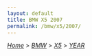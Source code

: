 ```yaml
---
layout: default
title: BMW X5 2007
permalink: /bmw/x5/2007/
---
```

[*Home*](/) > [*BMW*](/bmw/) > [*X5*](/bmw/x5/) > [*YEAR*](/bmw/x5/year/)
